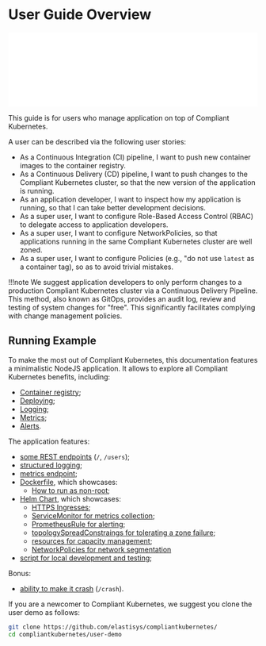 # User Guide Overview

<embed src="../img/user-guide.svg" alt="Overview of User Roles and Stories" width="100%" />

This guide is for users who manage application on top of Compliant Kubernetes.

A user can be described via the following user stories:

* As a Continuous Integration (CI) pipeline, I want to push new container images to the container registry.
* As a Continuous Delivery (CD) pipeline, I want to push changes to the Compliant Kubernetes cluster, so that the new version of the application is running.
* As an application developer, I want to inspect how my application is running, so that I can take better development decisions.
* As a super user, I want to configure Role-Based Access Control (RBAC) to delegate access to application developers.
* As a super user, I want to configure NetworkPolicies, so that applications running in the same Compliant Kubernetes cluster are well zoned.
* As a super user, I want to configure Policies (e.g., "do not use `latest` as a container tag), so as to avoid trivial mistakes.

!!!note
    We suggest application developers to only perform changes to a production Compliant Kubernetes cluster via a Continuous Delivery Pipeline. This method, also known as GitOps, provides an audit log, review and testing of system changes for "free". This significantly facilitates complying with change management policies.

## Running Example

<!--user-demo-overview-start-->
To make the most out of Compliant Kubernetes, this documentation features a minimalistic NodeJS application. It allows to explore all Compliant Kubernetes benefits, including:

* [Container registry](./registry/#running-example);
* [Deploying](./kubernetes-api/#running-example);
* [Logging](./logs#running-example);
* [Metrics](./metrics#running-example);
* [Alerts](./alerts#running-example).

The application features:

- [some REST endpoints](https://github.com/elastisys/compliantkubernetes/blob/main/user-demo/app.js#L32) (`/`, `/users`);
- [structured logging](https://github.com/elastisys/compliantkubernetes/blob/main/user-demo/app.js#L13);
- [metrics endpoint](https://github.com/elastisys/compliantkubernetes/blob/main/user-demo/app.js#L28);
- [Dockerfile](https://github.com/elastisys/compliantkubernetes/blob/main/user-demo/Dockerfile), which showcases:
    - [How to run as non-root](https://github.com/elastisys/compliantkubernetes/blob/main/user-demo/Dockerfile#L10-L11);
- [Helm Chart](https://github.com/elastisys/compliantkubernetes/tree/main/user-demo/deploy/ck8s-user-demo), which showcases:
    - [HTTPS Ingresses](https://github.com/elastisys/compliantkubernetes/blob/main/user-demo/deploy/ck8s-user-demo/values.yaml#L37-L40);
    - [ServiceMonitor for metrics collection](https://github.com/elastisys/compliantkubernetes/blob/main/user-demo/deploy/ck8s-user-demo/templates/servicemonitor.yaml);
    - [PrometheusRule for alerting](https://github.com/elastisys/compliantkubernetes/blob/main/user-demo/deploy/ck8s-user-demo/templates/prometheusrule.yaml);
    - [topologySpreadConstraings for tolerating a zone failure](https://github.com/elastisys/compliantkubernetes/blob/main/user-demo/deploy/ck8s-user-demo/values.yaml#L76-L82);
    - [resources for capacity management](https://github.com/elastisys/compliantkubernetes/blob/main/user-demo/deploy/ck8s-user-demo/values.yaml#L42-L51);
    - [NetworkPolicies for network segmentation](https://github.com/elastisys/compliantkubernetes/blob/main/user-demo/deploy/ck8s-user-demo/values.yaml#L83-L94)
- [script for local development and testing](https://github.com/elastisys/compliantkubernetes/tree/main/user-demo/scripts);

Bonus:

- [ability to make it crash](https://github.com/elastisys/compliantkubernetes/blob/main/user-demo/routes/crash.js) (`/crash`).

If you are a newcomer to Compliant Kubernetes, we suggest you clone the user demo as follows:

```bash
git clone https://github.com/elastisys/compliantkubernetes/
cd compliantkubernetes/user-demo
```
<!--user-demo-overview-end-->

